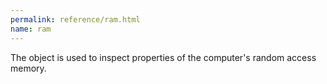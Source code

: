```yaml
---
permalink: reference/ram.html
name: ram
---
```


The <ram> object is used to inspect properties of the computer's random access memory.